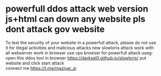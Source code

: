 # powerfull ddos attack web version js+html can down any website pls dont attack gov website
To test the security of your website in a powerfull attack, please do not use it for illegal activities and malicious attacks
new slowloris attack work with all webserver work in browser use vps browser for powerfull attack
useg:  open this ddos tool in browser https://darksel0.github.io/slowloris/ put website and click start attack  
connect me https://t.me/maziyar_si

